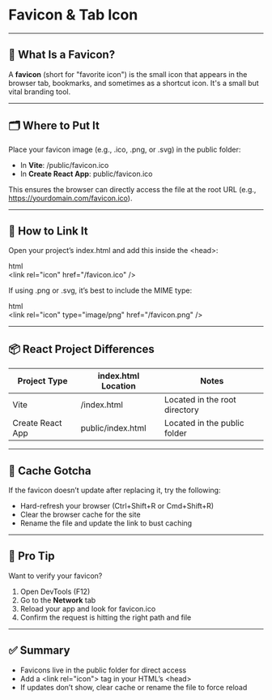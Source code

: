 # Favicon & Tab Icon

---

## 🎯 What Is a Favicon?

A **favicon** (short for "favorite icon") is the small icon that appears in the browser tab, bookmarks, and sometimes as a shortcut icon. It's a small but vital branding tool.

---

## 🗂️ Where to Put It

Place your favicon image (e.g., <span class="codeSnip">.ico</span>, <span class="codeSnip">.png</span>, or <span class="codeSnip">.svg</span>) in the <span class="codeSnip">public</span> folder:

- In **Vite**: <span class="codeSnip">/public/favicon.ico</span>
- In **Create React App**: <span class="codeSnip">public/favicon.ico</span>

This ensures the browser can directly access the file at the root URL (e.g., https://yourdomain.com/favicon.ico).

---

## 🧠 How to Link It

Open your project’s <span class="codeSnip">index.html</span> and add this inside the <span class="codeSnip">&lt;head&gt;</span>:

html  
&lt;link rel="icon" href="/favicon.ico" /&gt;

If using <span class="codeSnip">.png</span> or <span class="codeSnip">.svg</span>, it’s best to include the MIME type:

html  
&lt;link rel="icon" type="image/png" href="/favicon.png" /&gt;

---

## 📦 React Project Differences

<table class="notesTable">
  <thead>
    <tr class="tableHeader">
      <th class="tableCellHeader">Project Type</th>
      <th class="tableCellHeader">index.html Location</th>
      <th class="tableCellHeader">Notes</th>
    </tr>
  </thead>
  <tbody>
    <tr class="tableRow">
      <td class="tableCell">Vite</td>
      <td class="tableCell"><span class="codeSnip">/index.html</span></td>
      <td class="tableCell">Located in the root directory</td>
    </tr>
    <tr class="tableRow">
      <td class="tableCell">Create React App</td>
      <td class="tableCell"><span class="codeSnip">public/index.html</span></td>
      <td class="tableCell">Located in the <span class="codeSnip">public</span> folder</td>
    </tr>
  </tbody>
</table>

---

## 🧼 Cache Gotcha

If the favicon doesn’t update after replacing it, try the following:

- Hard-refresh your browser (<span class="codeSnip">Ctrl+Shift+R</span> or <span class="codeSnip">Cmd+Shift+R</span>)
- Clear the browser cache for the site
- Rename the file and update the link to bust caching

---

## 🧪 Pro Tip

Want to verify your favicon?

1. Open DevTools (<span class="codeSnip">F12</span>)
2. Go to the **Network** tab
3. Reload your app and look for <span class="codeSnip">favicon.ico</span>
4. Confirm the request is hitting the right path and file

---

## ✅ Summary

- Favicons live in the <span class="codeSnip">public</span> folder for direct access
- Add a <span class="codeSnip">&lt;link rel="icon"&gt;</span> tag in your HTML’s <span class="codeSnip">&lt;head&gt;</span>
- If updates don’t show, clear cache or rename the file to force reload
